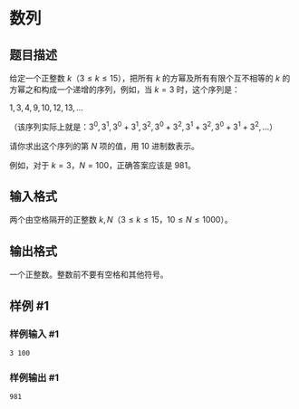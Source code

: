 # 数列

## 题目描述

给定一个正整数 $k$（$3\leq k\leq 15$），把所有 $k$ 的方幂及所有有限个互不相等的 $k$ 的方幂之和构成一个递增的序列，例如，当 $k = 3$ 时，这个序列是：

$1, 3, 4, 9, 10, 12, 13, \ldots$

（该序列实际上就是：$3^0,3^1,3^0+3^1,3^2,3^0+3^2,3^1+3^2,3^0+3^1+3^2,…$）

请你求出这个序列的第 $N$ 项的值，用 $10$ 进制数表示。

例如，对于 $k = 3$，$N = 100$，正确答案应该是 $981$。

## 输入格式

两个由空格隔开的正整数 $k, N$（$3\leq k\leq 15$，$10\leq N\leq 1000$）。

## 输出格式

一个正整数。整数前不要有空格和其他符号。

## 样例 #1

### 样例输入 #1

```
3 100
```

### 样例输出 #1

```
981
```
